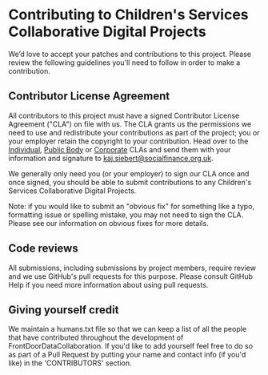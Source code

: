 # Contributing to Children's Services Collaborative Digital Projects

We’d love to accept your patches and contributions to this project. Please review the following guidelines you'll need to follow in order to make a contribution.

## Contributor License Agreement
All contributors to this project must have a signed Contributor License Agreement ("CLA") on file with us. The CLA grants us the permissions we need to use and redistribute your contributions as part of the project; you or your employer retain the copyright to your contribution. Head over to the [Individual](https://www.sfdl.org.uk/docs/Individual_CLA.docx), [Public Body](https://www.sfdl.org.uk/docs/Public_body_CLA.docx) or [Corporate](https://www.sfdl.org.uk/docs/Corporate_CLA.docx) CLAs and send them with your information and signature to kaj.siebert@socialfinance.org.uk.

We generally only need you (or your employer) to sign our CLA once and once signed, you should be able to submit contributions to any Children's Services Collaborative Digital Projects.

Note: if you would like to submit an "obvious fix" for something like a typo, formatting issue or spelling mistake, you may not need to sign the CLA. Please see our information on obvious fixes for more details.

## Code reviews
All submissions, including submissions by project members, require review and we use GitHub's pull requests for this purpose. Please consult GitHub Help if you need more information about using pull requests.

## Giving yourself credit
We maintain a humans.txt file so that we can keep a list of all the people that have contributed throughout the development of FrontDoorDataCollaboration. If you'd like to add yourself feel free to do so as part of a Pull Request by putting your name and contact info (if you'd like) in the 'CONTRIBUTORS' section.

